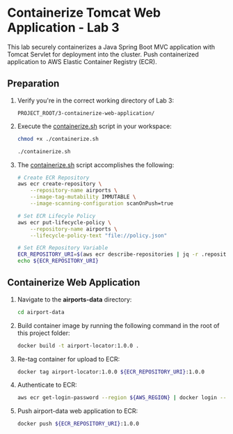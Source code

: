# Containerize Tomcat Web Application - Lab 3

This lab securely containerizes a Java Spring Boot MVC application with Tomcat Servlet for deployment into the cluster. Push containerized application to AWS Elastic Container Registry (ECR).

## Preparation

1. Verify you're in the correct working directory of Lab 3:

    ```text
    PROJECT_ROOT/3-containerize-web-application/
    ```

2. Execute the [containerize.sh](./containerize.sh) script in your workspace:

    ```bash
    chmod +x ./containerize.sh
    ```
    
    ```bash
    ./containerize.sh
    ```

3. The [containerize.sh](./containerize.sh) script accomplishes the following:

    ```bash
    # Create ECR Repository
    aws ecr create-repository \
        --repository-name airports \
        --image-tag-mutability IMMUTABLE \
        --image-scanning-configuration scanOnPush=true
    
    # Set ECR Lifecyle Policy
    aws ecr put-lifecycle-policy \
        --repository-name airports \
        --lifecycle-policy-text "file://policy.json"
    
    # Set ECR Repository Variable
    ECR_REPOSITORY_URI=$(aws ecr describe-repositories | jq -r .repositories[].repositoryUri | grep airports)
    echo ${ECR_REPOSITORY_URI}
    ```

## Containerize Web Application

1. Navigate to the **airports-data** directory:

    ```bash
    cd airport-data
    ```

2. Build container image by running the following command in the root of this project folder:

    ```bash
    docker build -t airport-locator:1.0.0 .
    ```

3. Re-tag container for upload to ECR:

    ```bash
    docker tag airport-locator:1.0.0 ${ECR_REPOSITORY_URI}:1.0.0
    ```

4. Authenticate to ECR:

    ```bash
    aws ecr get-login-password --region ${AWS_REGION} | docker login --username AWS --password-stdin ${ACCOUNT_ID}.dkr.ecr.${AWS_REGION}.amazonaws.com
    ```

5. Push airport-data web application to ECR:

    ```bash
    docker push ${ECR_REPOSITORY_URI}:1.0.0
    ```
